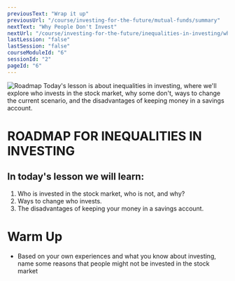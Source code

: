 ```yaml
---
previousText: "Wrap it up"
previousUrl: "/course/investing-for-the-future/mutual-funds/summary"
nextText: "Why People Don't Invest"
nextUrl: "/course/investing-for-the-future/inequalities-in-investing/why-people-don't-invest"
lastLession: "false"
lastSession: "false"
courseModuleId: "6"
sessionId: "2"
pageId: "6"
---
```



![Roadmap](/assets/img/roadmap.png)
<sparkle-character-intro class="shift-up-overlap" position="right" character="yuna">
Today's lesson is about inequalities in investing, where we'll explore who invests in the stock market, why some don't, ways to change the current scenario, and the disadvantages of keeping money in a savings account.</sparkle-character-intro>

# ROADMAP FOR INEQUALITIES IN INVESTING
## In today's lesson we will learn:

1. Who is invested in the stock market, who is not, and why?
2. Ways to change who invests.
3. The disadvantages of keeping your money in a savings account.


# Warm Up
- Based on your own experiences and what you know about investing, name some reasons that people might not be invested in the stock market
